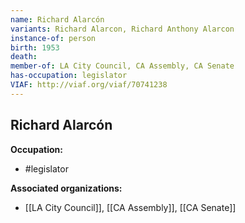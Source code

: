 ```yaml
---
name: Richard Alarcón
variants: Richard Alarcon, Richard Anthony Alarcon
instance-of: person
birth: 1953
death: 
member-of: LA City Council, CA Assembly, CA Senate
has-occupation: legislator
VIAF: http://viaf.org/viaf/70741238
---
```

## Richard Alarcón

**Occupation:** 
- #legislator

**Associated organizations:** 
- [[LA City Council]], [[CA Assembly]], [[CA Senate]]